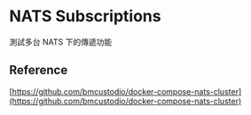 # NATS  Subscriptions

測試多台 NATS 下的傳遞功能

## Reference

[https://github.com/bmcustodio/docker-compose-nats-cluster](https://github.com/bmcustodio/docker-compose-nats-cluster)
